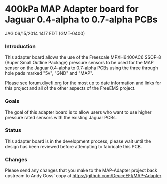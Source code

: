 # 400kPa MAP Adapter board for Jaguar 0.4-alpha to 0.7-alpha PCBs

JAG 06/15/2014 1417 EDT (GMT-0400)

### Introduction

This adapter board allows the use of the Freescale MPXH6400AC6 SSOP-8 (Super Small Outline Package) pressure sensors to be used for the MAP sensor on the Jaguar 0.4-alpha to 0.7-alpha PCBs using the three through hole pads marked "5v", "GND" and "MAP". 

Please see forum.diyefi.org for the most up to date information and links for this project and all of the other aspects of the FreeEMS project.

### Goals

The goal of this adapter board is to allow users who want to use higher pressure rated sensors with the existing Jaguar PCBs.

### Status

This adapter board is in the development process, please wait until the design has been reviewed before attempting to fabricate this PCB.

### Changes

Please send any changes that you make to the MAP-Adapter project back upstream to Andy Goss' copy at https://github.com/DeuceEFI/MAP-Adapter
